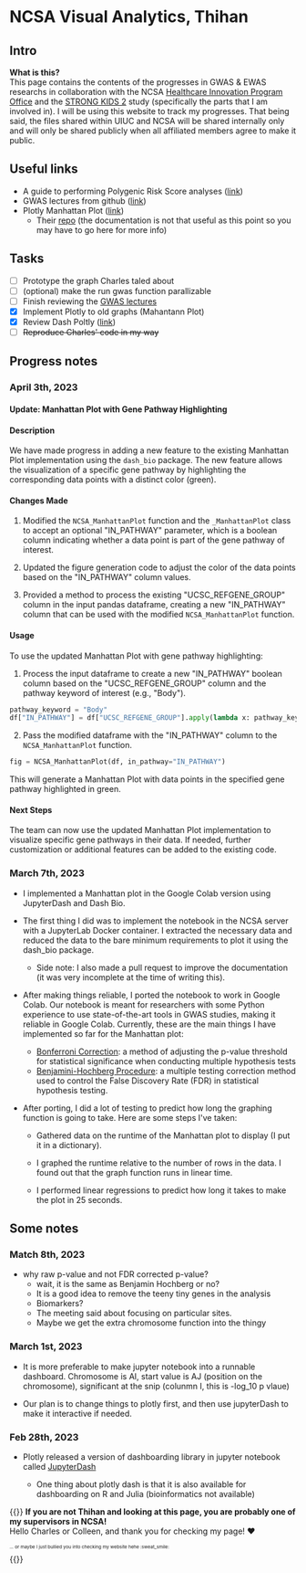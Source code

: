 # NCSA Visual Analytics, Thihan

## Intro

<strong>What is this?</strong></br>
This page contains the contents of the progresses in GWAS & EWAS researchs in collaboration with the NCSA [Healthcare Innovation Program Office](https://ncsamainsite.web.illinois.edu/research/health-sciences/healthcare-innovation-program-office/) and the [STRONG KIDS 2](https://www.familyresiliency.illinois.edu/strong-kids-2-cells-society-approach-nutrition) study (specifically the parts that I am involved in). I will be using this website to track my progresses. That being said, the files shared within UIUC and NCSA will be shared internally only and will only be shared publicly when all affiliated members agree to make it public.

## Useful links

-  A guide to performing Polygenic Risk Score analyses ([link](https://www.ncbi.nlm.nih.gov/pmc/articles/PMC7612115/))
- GWAS lectures from github ([link](https://github.com/timeu/gwas-lecture)) 
-  Plotly Manhattan Plot ([link](https://plotly.com/python/manhattan-plot/))
    - Their [repo](https://github.com/plotly/dash-bio/blob/master/dash_bio/component_factory/_manhattan.py) (the documentation is not that useful as this point so you may have to go here for more info)

## Tasks

-  [ ] Prototype the graph Charles taled about
-  [ ] (optional) make the run gwas function parallizable
-  [ ] Finish reviewing the [GWAS lectures](https://github.com/timeu/gwas-lecture) 
-  [X] Implement Plotly to old graphs (Mahantann Plot)
-  [X] Review Dash Poltly ([link](https://www.youtube.com/watch?v=hSPmj7mK6ng&t=93s))
-  [ ] ~~Reproduce Charles' code in my way~~ 

## Progress notes

### April 3th, 2023

#### Update: Manhattan Plot with Gene Pathway Highlighting

#### Description

We have made progress in adding a new feature to the existing Manhattan Plot implementation using the `dash_bio` package. The new feature allows the visualization of a specific gene pathway by highlighting the corresponding data points with a distinct color (green).

#### Changes Made

1. Modified the `NCSA_ManhattanPlot` function and the `_ManhattanPlot` class to accept an optional "IN_PATHWAY" parameter, which is a boolean column indicating whether a data point is part of the gene pathway of interest.

2. Updated the figure generation code to adjust the color of the data points based on the "IN_PATHWAY" column values.

3. Provided a method to process the existing "UCSC_REFGENE_GROUP" column in the input pandas dataframe, creating a new "IN_PATHWAY" column that can be used with the modified `NCSA_ManhattanPlot` function.

#### Usage

To use the updated Manhattan Plot with gene pathway highlighting:

1. Process the input dataframe to create a new "IN_PATHWAY" boolean column based on the "UCSC_REFGENE_GROUP" column and the pathway keyword of interest (e.g., "Body").

```python
pathway_keyword = "Body"
df["IN_PATHWAY"] = df["UCSC_REFGENE_GROUP"].apply(lambda x: pathway_keyword in str(x))
```

2. Pass the modified dataframe with the "IN_PATHWAY" column to the `NCSA_ManhattanPlot` function.

```python
fig = NCSA_ManhattanPlot(df, in_pathway="IN_PATHWAY")
```

This will generate a Manhattan Plot with data points in the specified gene pathway highlighted in green.

#### Next Steps

The team can now use the updated Manhattan Plot implementation to visualize specific gene pathways in their data. If needed, further customization or additional features can be added to the existing code.

### March 7th, 2023

- I implemented a Manhattan plot in the Google Colab version using JupyterDash and Dash Bio.

- The first thing I did was to implement the notebook in the NCSA server with a JupyterLab Docker container. I extracted the necessary data and reduced the data to the bare minimum requirements to plot it using the dash_bio package.
  - Side note: I also made a pull request to improve the documentation (it was very incomplete at the time of writing this).

- After making things reliable, I ported the notebook to work in Google Colab. Our notebook is meant for researchers with some Python experience to use state-of-the-art tools in GWAS studies, making it reliable in Google Colab. Currently, these are the main things I have implemented so far for the Manhattan plot:
  - [Bonferroni Correction](https://en.wikipedia.org/wiki/Bonferroni_correction): a method of adjusting the p-value threshold for statistical significance when conducting multiple hypothesis tests
  - [Benjamini-Hochberg Procedure](https://www.statology.org/benjamini-hochberg-procedure/): a multiple testing correction method used to control the False Discovery Rate (FDR) in statistical hypothesis testing.

- After porting, I did a lot of testing to predict how long the graphing function is going to take. Here are some steps I've taken:
  - Gathered data on the runtime of the Manhattan plot to display (I put it in a dictionary).

  - I graphed the runtime relative to the number of rows in the data. I found out that the graph function runs in linear time.

  - I performed linear regressions to predict how long it takes to make the plot in 25 seconds.

## Some notes

### Match 8th, 2023

- why raw p-value and not FDR corrected p-value?
  - wait, it is the same as Benjamin Hochberg or no?
  - It is a good idea to remove the teeny tiny genes in the analysis
  - Biomarkers?
  - The meeting said about focusing on particular sites. 
  - Maybe we get the extra chromosome function into the thingy

### March 1st, 2023

- It is more preferable to make jupyter notebook into a runnable dashboard. Chromosome is AI, start value is AJ (position on the chromosome), significant at the snip (colunmn I, this is -log_10 p vlaue)

- Our plan is to change things to plotly first, and then use jupyterDash to make it interactive if needed.

### Feb 28th, 2023

- Plotly released a version of dashboarding library in jupyter notebook called [JupyterDash](https://medium.com/plotly/introducing-jupyterdash-811f1f57c02e)

  - One thing about plotly dash is that it is also available for dashboarding on R and Julia (bioinformatics not available)

{{<typeit>}}
<strong>If you are not Thihan and looking at this page, you are probably one of my supervisors in NCSA!</strong> </br>
Hello Charles or Colleen, and thank you for checking my page! :heart: </br>
<p style="font-size: 8px">... or maybe I just bullied you into checking my website hehe :sweat_smile: </p>
{{</typeit>}}
